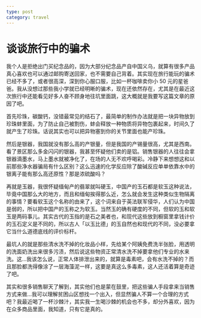 ```yaml
---
type: post
category: travel
---
```


# 谈谈旅行中的骗术

我个人是拒绝出门买纪念品的，因为大部分纪念品产自中国义乌，就算有很多产品真心喜欢也可以通过邮购寄送回家，也不需要自己背着。其实现在旅行能玩的骗术已经不多了，或者很高深，深到你心服口服，比如一杯咖啡卖你小 50 元的星爸爸。我从没想过那些我小学就已经明晰的骗术，现在还依然存在，尤其是在最近这次旅行中还能看见好多人奋不顾身地往坑里面跳，这大概就是我要写这篇文章的原因了吧。

首先珍珠，碳酸钙，没错最常见的结石了，最简单的制作办法就是把一块异物放到珍珠蚌里面，为了防止自己被割伤，蚌会释放一种物质将异物包裹起来，时间久了就产生了珍珠。话说其实也可以把异物塞到你的关节里面也能产珍珠。

然后是银器，我国就没有那么高的产银量，但是我国的产锡量很高，尤其是西南。看了景区那么多金闪闪的银器，我甚至怀疑他们卖的是铝。销售银器的人往往会拿银器滴墨水，马上墨水就被净化了，在场的人无不欢呼喝彩。冷静下来想想这和以前那些净水器骗局有什么区别？这么迅速的化学反应除了酸碱反应单单依靠水中的银离子能有那么高还原性？那是浓硫酸吗？

再就是玉器，我很怀疑缅甸产的翡翠就叫硬玉，中国产的玉石都是软玉这种说法，毕竟中国那么大的地方，而且和缅甸挨得那么近，怎么就会发生这种类似生物隔离的事情？要看软玉这个名称的由来了，这个词来自于英法联军侵华，人们认为中国是弱的，所以把中国产的玉称之为软玉。当然玉的确有硬度的不同，但软的玉和软玉是两码事儿。其实古代的玉指的是石之美者也，和现代这些放到橱窗里拿钱计价的玉石定义是不同的，所以古人「以玉比德」的玉自然也和现代的不同，没必要拿它当什么道德底线的评价标杆。

最坑人的就是那些清水洗不掉的化妆品小样，先给某个阿姨免费洗半张脸，用透明的洗面奶洗出来很多污渍，然后说这些物资正常清水洗不掉要拿他们专业的水来洗。这...我该怎么说，正常人体排泄出来的，就算是毒素吧，会有水洗不掉的？而且那脸都洗得像涂了一层海藻泥一样，这要是真这么多毒素，这人还活着算是奇迹了吧。

其实和很多销售聊天了解到，其实他们也是蒙在鼓里，把这些骗人手段拿来当销售方式来做...我可以理解贫困山区想找一个出入，但显然骗人不算一个合理的方式吧？我最近喝了一杯沙棘汁，其实我一生喝沙棘的机会也不多，却分外喜欢，因为在众多商品里面，我知道，只有它是真的。
